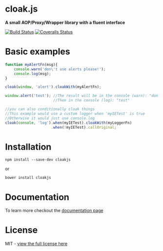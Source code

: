 # cloak.js
**A small AOP/Proxy/Wrapper library with a fluent interface**

[![Build Status][travis-image]][travis-url] [![Coveralls Status][coveralls-image]][coveralls-url]

# Basic examples
```js
function myAlertFn(msg){
    console.warn('don\'t use alerts please!');
    console.log(msg);
}

cloak(window, 'alert').cloakWith(myAlertFn);

window.alert('test'); //The result will be in the console (warn): "don't use alerts please!"
                      //Then in the console (log): "test"

//you can also conditionally cloak things
//This example would use a custom logger when 'myIETest' is true
//Otherwise it would just use console.log
cloak(console, 'log').when(myIETest).cloakWith(myLoggerFn)
                     .when(!myIETest).callOriginal;
```

# Installation
    npm install --save-dev cloakjs 
or

    bower install cloakjs

# Documentation
To learn more checkout the [documentation page](docs/README.md)

# License
MIT - [view the full license here](LICENSE)

[travis-url]: https://travis-ci.org/mdvorscak/cloakjs
[travis-image]: https://travis-ci.org/mdvorscak/cloakjs.svg?branch=master

[coveralls-url]: https://coveralls.io/r/mdvorscak/cloakjs?branch=master
[coveralls-image]: https://coveralls.io/repos/mdvorscak/cloakjs/badge.svg?branch=master